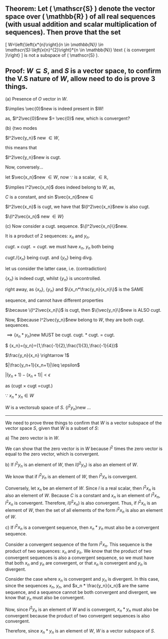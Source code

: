 ## Theorem: Let \( \mathscr{S} \) denote the vector space over \( \mathbb{R} \) of all real sequences (with usual addition and scalar multiplication of sequences). Then prove that the set
\[
W=\left\{\left\{x*{n}\right\}*{n \in \mathbb{N}} \in \mathscr{S}:\left\{x*{n}^{2}\right\}*{n \in \mathbb{N}} \text { is convergent }\right\}
\]
is not a subspace of \( \mathscr{S} \).


## Proof: $W\subseteq S$, and $S$ is a vector space, to confirm the V.S nature of $W$, allow need to do is prove 3 things.

(a) Presence of $O$ vector in $W$.

$\implies \vec{0}$new is indeed present in $W!

as,  $l^2\vec{0}$new $= \vec{0}$ new, which is convergent?

(b) {two modes

$l^2\vec{y_n}$ new $\in W$,

this means that 

$l^2\vec{y_n}$new is cugt.

Now, conversely...

let $\vec{x_n}$new $\in W$, now $\because$ is a scalar, $\in \mathbb{R}$,

$\implies l^2\vec{x_n}$ does indeed belong to $W$, as, 

 $C$ is a constant, and sin $\vec{x_n}$new $\in$ 

$l^2\vec{x_n}$ is cugt, we have that $l(l^2\vec{x_n}$new is also cugt.

$\{l^2\vec{x_n}$ new $\in W\}$

(c) Now consider a cugt. sequence. $\{l^2\vec{x_n}\}$new. 

It is a product of 2 sequences: $x_n$ and $y_n$.

$cug t. \times cug t. = cug t.$ we must have $x_n$, $y_n$ both being 

$cug t./ \{x_n\}$ being cugt. and $\{y_n\}$ being divg.

let us consider the latter case, i.e.
(contradiction)

$\{x_n\}$ is indeed cugt, whilst $\{y_n\}$ is uncontrolled.

right away, as $\{x_n\}$, $\{y_n\}$ and $\{x_n*\frac{y_n}{x_n}\}$ is the SAME 

sequence, and cannot have different properties

$\because \{l^2\vec{x_n}\}$ is cugt, then $\{\vec{y_n}\}$new is ALSO cugt.

Now, $\because l^2\vec{y_n}$new belong to $W$, they are both cugt. sequences.

$\implies \{x_n*y_n\}$new MUST be cugt. 
cugt. * cugt. = cugt.

$ \{x_n\}=\{y_n\}=\{1,\frac{-1}{2},\frac{1}{3},\frac{-1}{4}\}$

$\frac{y_n}{x_n} \rightarrow 1$

$|\frac{y_n+1}{x_n+1}|\leq \epsilon$

$|(y_n+1)-(x_n+1)|<\epsilon$

as (cugt $\times$ cugt =cugt.)

$\because$ $x_n*y_n \in W$

$W$ is a vectorsub space of $S$. $\{l^2y_n\}$new ...

---

We need to prove three things to confirm that $W$ is a vector subspace of the vector space $S$, given that $W$ is a subset of $S$:

a) The zero vector is in $W$.  

We can show that the zero vector is in $W$ because $l^2$ times the zero vector is equal to the zero vector, which is convergent.

b) If $l^2 y_n$ is an element of $W$, then $l(l^2 y_n)$ is also an element of $W$. 

We know that if $l^2y_n$ is an element of $W$, then  $l^2y_n$  is convergent.  

Conversely, let $x_n$ be an element of $W$. Since $l$ is a real scalar, then $l^2x_n$ is also an element of $W$. Because $C$ is a constant and $x_n$ is an element of $l^2 x_n$, $l^2 x_n$ is convergent. Therefore, $l (l^2x_n)$ is also convergent. Thus, if $l^2x_n$ is an element of $W$, then the set of all elements of the form $l^2x_n$ is also an element of $W$.

c) If $l^2x_n$ is a convergent sequence, then $x_n * y_n$ must also be a convergent sequence.

Consider a convergent sequence of the form $l^2x_n$.  This sequence is the product of two sequences: $x_n$ and $y_n$. We know that the product of two convergent sequences is also a convergent sequence, so we must have that both $x_n$ and $y_n$ are convergent, or that $x_n$ is convergent and $y_n$ is divergent.  

Consider the case where $x_n$ is convergent and $y_n$ is divergent. In this case, since the sequences  $x_n$, $y_n$, and $x_n * \frac{y_n}{x_n}$ are the same sequence, and a sequence cannot be both convergent and divergent, we know that $y_n$ must also be convergent.

Now, since $l^2y_n$ is an element of $W$ and is convergent, $x_n * y_n$ must also be convergent because the product of two convergent sequences is also convergent. 

Therefore, since $x_n * y_n$ is an element of $W$, $W$ is a vector subspace of $S$.  
